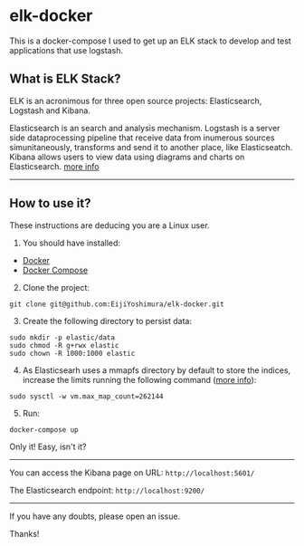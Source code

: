 # elk-docker

This is a docker-compose I used to get up an ELK stack to develop and test applications that use logstash.

## What is ELK Stack?

ELK is an acronimous for three open source projects: Elasticsearch, Logstash and Kibana.

Elasticsearch is an search and analysis mechanism.
Logstash is a server side dataprocessing pipeline that receive data from inumerous sources simunitaneously, transforms and send it to another place, like Elasticseatch.
Kibana allows users to view data using diagrams and charts on Elasticsearch.
[more info](https://www.elastic.co/pt/what-is/elk-stack)

---

## How to use it?

These instructions are deducing you are a Linux user.

1. You should have installed:

- [Docker](https://docs.docker.com/get-docker/)
- [Docker Compose](https://docs.docker.com/compose/install/)

2. Clone the project:

```
git clone git@github.com:EijiYoshimura/elk-docker.git
```

3. Create the following directory to persist data:

```
sudo mkdir -p elastic/data
sudo chmod -R g+rwx elastic
sudo chown -R 1000:1000 elastic
```

4. As Elasticsearh uses a mmapfs directory by default to store the indices, increase the limits running the following command ([more info](https://www.elastic.co/guide/en/elasticsearch/reference/current/vm-max-map-count.html)):

```
sudo sysctl -w vm.max_map_count=262144
```

5. Run:

```
docker-compose up
```

Only it! Easy, isn't it?

---

You can access the Kibana page on URL: `http://localhost:5601/`

The Elasticsearch endpoint: `http://localhost:9200/`

---

If you have any doubts, please open an issue.

Thanks!
